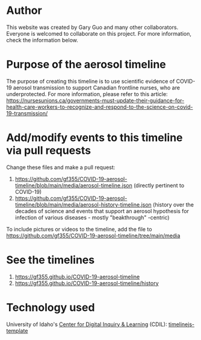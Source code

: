 # Author

This website was created by Gary Guo and many other collaborators. Everyone is welcomed to collaborate on this project.
For more information, check the information below.

# Purpose of the aerosol timeline 

The purpose of creating this timeline is to use scientific evidence of COVID-19 aerosol transmission to support Canadian frontline nurses, who are underprotected. For more information, please refer to this article: https://nursesunions.ca/governments-must-update-their-guidance-for-health-care-workers-to-recognize-and-respond-to-the-science-on-covid-19-transmission/ 

# Add/modify events to this timeline via pull requests

Change these files and make a pull request: 

1. https://github.com/gf355/COVID-19-aerosol-timeline/blob/main/media/aerosol-timeline.json (directly pertinent to COVID-19)
2. https://github.com/gf355/COVID-19-aerosol-timeline/blob/main/media/aerosol-history-timeline.json (history over the decades of science and events that support an aerosol hypothesis for infection of various diseases - mostly "beakthrough" -centric)

To include pictures or videos to the timeline, add the file to https://github.com/gf355/COVID-19-aerosol-timeline/tree/main/media

# See the timelines

1. https://gf355.github.io/COVID-19-aerosol-timeline
2. https://gf355.github.io/COVID-19-aerosol-timeline/history

# Technology used

University of Idaho's [Center for Digital Inquiry & Learning](https://github.com/thecdil) (CDIL): [timelinejs-template](https://github.com/thecdil/timelinejs-template)
